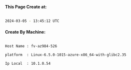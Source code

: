 
   
#### This Page Create at:

```bash

2024-03-05 - 13:45:12 UTC

```

#### Create By Machine:

```bash

Host Name : fv-az984-526

platform  : Linux-6.5.0-1015-azure-x86_64-with-glibc2.35

Ip Local  : 10.1.0.54

```

